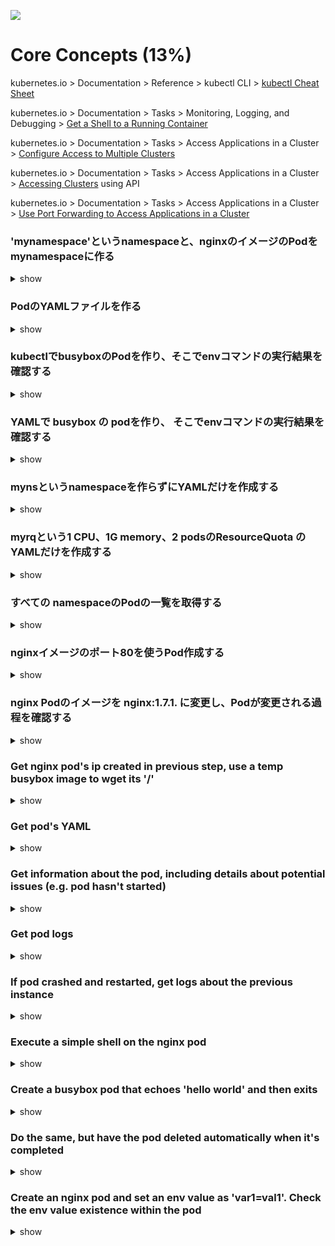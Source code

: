 ![](https://gaforgithub.azurewebsites.net/api?repo=CKAD-exercises/core_concepts&empty)
# Core Concepts (13%)

kubernetes.io > Documentation > Reference > kubectl CLI > [kubectl Cheat Sheet](https://kubernetes.io/docs/reference/kubectl/cheatsheet/)

kubernetes.io > Documentation > Tasks > Monitoring, Logging, and Debugging > [Get a Shell to a Running Container](https://kubernetes.io/docs/tasks/debug-application-cluster/get-shell-running-container/)

kubernetes.io > Documentation > Tasks > Access Applications in a Cluster > [Configure Access to Multiple Clusters](https://kubernetes.io/docs/tasks/access-application-cluster/configure-access-multiple-clusters/)

kubernetes.io > Documentation > Tasks > Access Applications in a Cluster > [Accessing Clusters](https://kubernetes.io/docs/tasks/access-application-cluster/access-cluster/) using API

kubernetes.io > Documentation > Tasks > Access Applications in a Cluster > [Use Port Forwarding to Access Applications in a Cluster](https://kubernetes.io/docs/tasks/access-application-cluster/port-forward-access-application-cluster/)

### 'mynamespace'というnamespaceと、nginxのイメージのPodをmynamespaceに作る

<details><summary>show</summary>
<p>

```bash
kubectl create namespace mynamespace
kubectl run nginx --image=nginx --restart=Never -n mynamespace
```

</p>
</details>

### PodのYAMLファイルを作る

<details><summary>show</summary>
<p>

--dry-run=clientを指定すると、Kubernetesにリソースは作られません。-o yamlでYAMLを出力します。

```bash
kubectl run nginx --image=nginx --restart=Never --dry-run=client -n mynamespace -o yaml > pod.yaml
```

```bash
cat pod.yaml
```

```yaml
apiVersion: v1
kind: Pod
metadata:
  creationTimestamp: null
  labels:
    run: nginx
  name: nginx
  namespace: mynamespace
spec:
  containers:
  - image: nginx
    name: nginx
    resources: {}
  dnsPolicy: ClusterFirst
  restartPolicy: Always
status: {}
```

kubectl create -fでYAMLを元にリソースを作ります。

```bash
kubectl create -f pod.yaml
```

一行で上記の内容をやる場合は以下のようになります。

```bash
kubectl run nginx --image=nginx --restart=Never --dry-run=client -o yaml | kubectl create -n mynamespace -f -
```

</p>
</details>

### kubectlでbusyboxのPodを作り、そこでenvコマンドの実行結果を確認する

<details><summary>show</summary>
<p>

アウトプットを表示したらそのままPodを削除する場合

```bash
kubectl run busybox --image=busybox --command --restart=Never -it --rm -- env
```

コマンドを実行したあと、ログを確認する場合

```bash
kubectl run busybox --image=busybox --command --restart=Never -- env
kubectl logs busybox
```

</p>
</details>

### YAMLで busybox の podを作り、 そこでenvコマンドの実行結果を確認する

<details><summary>show</summary>
<p>

```bash
kubectl run busybox --image=busybox --restart=Never --dry-run=client -o yaml --command -- env > envpod.yaml
```

```YAML
apiVersion: v1
kind: Pod
metadata:
  creationTimestamp: null
  labels:
    run: busybox
  name: busybox
spec:
  containers:
  - command:
    - env
    image: busybox
    name: busybox
    resources: {}
  dnsPolicy: ClusterFirst
  restartPolicy: Never
status: {}
```

YAMLからPodを作成してログを確認します。

```bash
kubectl apply -f envpod.yaml
kubectl logs busybox
```

</p>
</details>

### mynsというnamespaceを作らずにYAMLだけを作成する

<details><summary>show</summary>
<p>

```bash
kubectl create namespace myns -o yaml --dry-run=client
```

```yaml
apiVersion: v1
kind: Namespace
metadata:
  creationTimestamp: null
  name: myns
spec: {}
status: {}
```

</p>
</details>

### myrqという1 CPU、1G memory、2 podsのResourceQuota のYAMLだけを作成する

<details><summary>show</summary>
<p>

hardの反対はsoftですが、ResourceQuotaにはsoftの制限は定義できません。制限を超えると即座に適用されます。

単純にcpuと定義した場合はrequests.cpuと同じ意味になります。

```bash
kubectl create quota myrq --hard=cpu=1,memory=1G,pods=2 --dry-run=client -o yaml
```

```yaml
apiVersion: v1
kind: ResourceQuota
metadata:
  creationTimestamp: null
  name: myrq
spec:
  hard:
    cpu: "1"
    memory: 1G
    pods: "2"
status: {}
```

</p>
</details>

### すべての namespaceのPodの一覧を取得する

<details><summary>show</summary>
<p>

```bash
kubectl get po --all-namespaces
```

以下のようにしても同じ結果になります。

```bash
kubectl get po -A
```
</p>
</details>

### nginxイメージのポート80を使うPod作成する

<details><summary>show</summary>
<p>

ちなみにこの--port=80はcontainerPort: 80に反映される項目ですが、この設定は利用するポートを明示するためのもので、指定があってもなくても挙動には影響しません。

```bash
kubectl run nginx --image=nginx --restart=Never --port=80
```

</p>
</details>

### nginx Podのイメージを nginx:1.7.1. に変更し、Podが変更される過程を確認する

<details><summary>show</summary>
<p>


`kubectl set image POD/POD_NAME CONTAINER_NAME=IMAGE_NAME:TAG`のように指定することでimageを変更することができます。

```bash
kubectl set image pod/nginx nginx=nginx:1.7.1
```

コンテナが削除されて再作成される過程を確認します。

```bash
kubectl describe po nginx
kubectl get po nginx -w
```

以下ような結果になります。

```
Events:
  Type    Reason   Age                  From     Message
  ----    ------   ----                 ----     -------
  Normal  Killing  9m29s                kubelet  Container nginx definition changed, will be restarted
  Normal  Pulling  9m29s                kubelet  Pulling image "nginx:1.7.1"
  Normal  Pulled   9m19s                kubelet  Successfully pulled image "nginx:1.7.1" in 10.499051067s
  Normal  Created  9m19s (x2 over 10h)  kubelet  Created container nginx
  Normal  Started  9m19s (x2 over 10h)  kubelet  Started container nginx
```

実行しているPodのimageが何になっているかは以下で確認できます。

```bash
kubectl get po nginx -o jsonpath='{.spec.containers[].image}'
```

</p>
</details>

### Get nginx pod's ip created in previous step, use a temp busybox image to wget its '/'

<details><summary>show</summary>
<p>

```bash
kubectl get po -o wide # get the IP, will be something like '10.1.1.131'
# create a temp busybox pod
kubectl run busybox --image=busybox --rm -it --restart=Never -- wget -O- 10.1.1.131:80
```

Alternatively you can also try a more advanced option:

```bash
# Get IP of the nginx pod
NGINX_IP=$(kubectl get pod nginx -o jsonpath='{.status.podIP}')
# create a temp busybox pod
kubectl run busybox --image=busybox --env="NGINX_IP=$NGINX_IP" --rm -it --restart=Never -- sh -c 'wget -O- $NGINX_IP:80'
``` 

Or just in one line:

```bash
kubectl run busybox --image=busybox --rm -it --restart=Never -- wget -O- $(kubectl get pod nginx -o jsonpath='{.status.podIP}:{.spec.containers[0].ports[0].containerPort}')
```

</p>
</details>

### Get pod's YAML

<details><summary>show</summary>
<p>

```bash
kubectl get po nginx -o yaml
# or
kubectl get po nginx -oyaml
# or
kubectl get po nginx --output yaml
# or
kubectl get po nginx --output=yaml
```

</p>
</details>

### Get information about the pod, including details about potential issues (e.g. pod hasn't started)

<details><summary>show</summary>
<p>

```bash
kubectl describe po nginx
```

</p>
</details>

### Get pod logs

<details><summary>show</summary>
<p>

```bash
kubectl logs nginx
```

</p>
</details>

### If pod crashed and restarted, get logs about the previous instance

<details><summary>show</summary>
<p>

```bash
kubectl logs nginx -p
# or
kubectl logs nginx --previous
```

</p>
</details>

### Execute a simple shell on the nginx pod

<details><summary>show</summary>
<p>

```bash
kubectl exec -it nginx -- /bin/sh
```

</p>
</details>

### Create a busybox pod that echoes 'hello world' and then exits

<details><summary>show</summary>
<p>

```bash
kubectl run busybox --image=busybox -it --restart=Never -- echo 'hello world'
# or
kubectl run busybox --image=busybox -it --restart=Never -- /bin/sh -c 'echo hello world'
```

</p>
</details>

### Do the same, but have the pod deleted automatically when it's completed

<details><summary>show</summary>
<p>

```bash
kubectl run busybox --image=busybox -it --rm --restart=Never -- /bin/sh -c 'echo hello world'
kubectl get po # nowhere to be found :)
```

</p>
</details>

### Create an nginx pod and set an env value as 'var1=val1'. Check the env value existence within the pod

<details><summary>show</summary>
<p>

```bash
kubectl run nginx --image=nginx --restart=Never --env=var1=val1
# then
kubectl exec -it nginx -- env
# or
kubectl exec -it nginx -- sh -c 'echo $var1'
# or
kubectl describe po nginx | grep val1
# or
kubectl run nginx --restart=Never --image=nginx --env=var1=val1 -it --rm -- env
```

</p>
</details>
